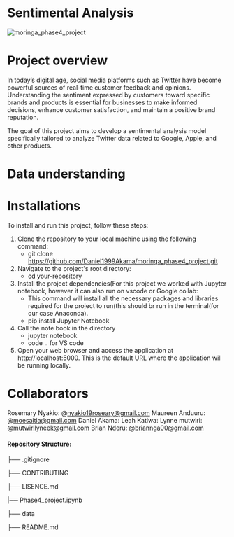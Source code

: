 # Sentimental Analysis
![moringa_phase4_project](https://github.com/Daniel1999Akama/moringa_phase4_project/assets/127243987/44675d35-58cc-411a-baa7-c3422ebfcd75)

# Project overview
In today’s digital age, social media platforms such as Twitter have become powerful sources of real-time customer feedback and opinions. Understanding the sentiment expressed by customers toward specific brands and products is essential for businesses to make informed decisions, enhance customer satisfaction, and maintain a positive brand reputation. 

The goal of this project aims to develop a sentimental analysis model specifically tailored to analyze Twitter data related to Google, Apple, and other products. 

# Data understanding

# Installations
To install and run this project, follow these steps:
1. Clone the repository to your local machine using the following command:
    - git clone https://github.com/Daniel1999Akama/moringa_phase4_project.git
2. Navigate to the project's root directory:
    - cd your-repository
3. Install the project dependencies(For this project we worked with Jupyter notebook, however it can also run on vscode or Google collab:
    - This command will install all the necessary packages and libraries required for the project to run(this should br run in the terminal(for our case Anaconda).
    - pip install Jupyter Notebook 
5. Call the note book in the directory
    - jupyter notebook
    - code .. for VS code
6. Open your web browser and access the application at http://localhost:5000.
    This is the default URL where the application will be running locally. 

# Collaborators
Rosemary Nyakio: @nyakio19roseary@gmail.com
Maureen Anduuru: @moesaitia@gmail.com
Daniel Akama:
Leah Katiwa:
Lynne mutwiri: @mutwirilyneek@gmail.com
Brian Nderu: @briannga00@gmail.com


#### Repository Structure: 

├── .gitignore                                              

├── CONTRIBUTING                                            

├── LISENCE.md                                             

|── Phase4_project.ipynb                                   

├── data                                                   

├── README.md                                             



